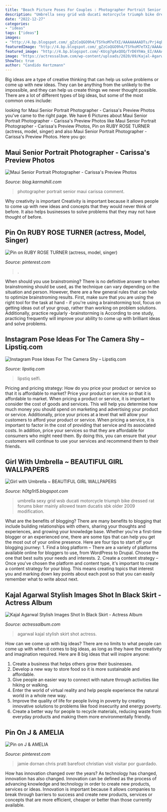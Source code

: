 ```yaml
---
title: "Beach Picture Poses For Couples : Photographer Portrait Senior Maui Carissa Comment"
description: "Umbrella sexy grid wsb ducati motorcycle triumph bike dressed rat forums biker mainly allowed team ducatis sbk older 2009 modification"
date: "2022-12-27"
categories:
- "ideas"
tags: ["ideas"]
images:
- "http://4.bp.blogspot.com/_gZzCoQGO9h4/TSYkoM7eTXI/AAAAAAAADTs/Prj4qbANtKM/s1600/Maui+Photographer+Maui+Senior+Portraits-14.jpg"
featuredImage: "http://4.bp.blogspot.com/_gZzCoQGO9h4/TSYkoM7eTXI/AAAAAAAADTs/Prj4qbANtKM/s1600/Maui+Photographer+Maui+Senior+Portraits-14.jpg"
featured_image: "http://4.bp.blogspot.com/-KUcg7gAxQOQ/TrD6YhWa_EI/AAAAAAAAATE/kJPSEumd_UU/s1600/umbrella+girls+dressed+in+white+with+a+little+open+seems+interesting.jpg"
image: "https://actressalbum.com/wp-content/uploads/2020/09/Kajal-Agarwal-Stylish-Images-Shot-In-Black-Skirt-2.jpg"
ShowToc: true
author: "Candido Kertzmann"
---
```



Big ideas are a type of creative thinking that can help us solve problems or come up with new ideas. They can be anything from the unlikely to the impossible, and they can help us create things we never thought possible. There are a lot of different types of big ideas, but some of the most common ones include: 

	

		
looking for Maui Senior Portrait Photographer - Carissa&#039;s Preview Photos you've came to the right page. We have 6 Pictures about Maui Senior Portrait Photographer - Carissa&#039;s Preview Photos like Maui Senior Portrait Photographer - Carissa&#039;s Preview Photos, Pin on RUBY ROSE TURNER (actress, model, singer) and also Maui Senior Portrait Photographer - Carissa&#039;s Preview Photos. Here you go:
		
    
## Maui Senior Portrait Photographer - Carissa&#039;s Preview Photos

<img loading=lazy src="http://4.bp.blogspot.com/_gZzCoQGO9h4/TSYkoM7eTXI/AAAAAAAADTs/Prj4qbANtKM/s1600/Maui+Photographer+Maui+Senior+Portraits-14.jpg" onerror="this.onerror=null;this.src='https://tse1.mm.bing.net/th?id=OIP.OvFSYjHrGqmCCO5Bbp4sYAHaLG&amp;pid=15.1';" alt="Maui Senior Portrait Photographer - Carissa&#039;s Preview Photos">

_Source: blog.karmahill.com_

>photographer portrait senior maui carissa comment. 

	

Why creativity is important
Creativity is important because it allows people to come up with new ideas and concepts that they would never think of before. It also helps businesses to solve problems that they may not have thought of before.

    
## Pin On RUBY ROSE TURNER (actress, Model, Singer)

<img loading=lazy src="https://i.pinimg.com/736x/b3/15/99/b31599c6bc6fbb6e1ef7d64dd81aa84c.jpg" onerror="this.onerror=null;this.src='https://tse3.mm.bing.net/th?id=OIP.1t-Sk_-q3sKLY5b5rZcAfwHaJ4&amp;pid=15.1';" alt="Pin on RUBY ROSE TURNER (actress, model, singer)">

_Source: pinterest.com_

>. 

	

When should you use brainstroming?
There is no definitive answer to when brainstroming should be used, as the technique can vary depending on the situation and person. However, there are a few general rules that can help to optimize brainstroming results. First, make sure that you are using the right tool for the task at hand - if you're using a brainstorming tool, focus on getting ideas out of your group, rather than working on problem solutions. Additionally, practice regularly -brainstorming is According to one study, practicing frequently will improve your ability to come up with brilliant ideas and solve problems.

    
## Instagram Pose Ideas For The Camera Shy – Lipstiq.com

<img loading=lazy src="https://lipstiq.com/wp-content/uploads/2021/03/1762b968aa5e8d194394ac8aecef6b7e.jpg" onerror="this.onerror=null;this.src='https://tse4.mm.bing.net/th?id=OIP.6bBwNYGbsS6LNPDo_GEgHQHaNK&amp;pid=15.1';" alt="Instagram Pose Ideas For The Camera Shy – Lipstiq.com">

_Source: lipstiq.com_

>lipstiq selfi. 

	

Pricing and pricing strategy: How do you price your product or service so that it is affordable to market?
Price your product or service so that it is affordable to market. When pricing a product or service, it is important to consider the cost of goods and services. This will help you determine how much money you should spend on marketing and advertising your product or service. Additionally, price your prices at a level that will allow your customers to afford your product or service. When pricing a service, it is important to factor in the cost of providing that service and its associated costs. In addition, price your services so that they are affordable for consumers who might need them. By doing this, you can ensure that your customers will continue to use your services and recommend them to their friends.

    
## Girl With Umbrella ~ BEAUTIFUL GIRL WALLPAPERS

<img loading=lazy src="http://4.bp.blogspot.com/-KUcg7gAxQOQ/TrD6YhWa_EI/AAAAAAAAATE/kJPSEumd_UU/s1600/umbrella+girls+dressed+in+white+with+a+little+open+seems+interesting.jpg" onerror="this.onerror=null;this.src='https://tse3.mm.bing.net/th?id=OIP.5S4dVIyUNFp_MknREPW37wHaLG&amp;pid=15.1';" alt="Girl with Umbrella ~ BEAUTIFUL GIRL WALLPAPERS">

_Source: h0tg1rl5.blogspot.com_

>umbrella sexy grid wsb ducati motorcycle triumph bike dressed rat forums biker mainly allowed team ducatis sbk older 2009 modification. 

	

What are the benefits of blogging?
There are many benefits to blogging that include building relationships with others, sharing your thoughts and experiences, and growing your knowledge base. Whether you're a first-time blogger or an experienced one, there are some tips that can help you get the most out of your online presence. Here are four tips to start off your blogging journey: 1. Find a blog platform – There are a variety of platforms available online for bloggers to use, from WordPress to Drupal. Choose the one that best suits your needs and interests. 2. Create a content strategy – Once you've chosen the platform and content type, it's important to create a content strategy for your blog. This means creating topics that interest you and marking down key points about each post so that you can easily remember what to write about next. 
    
## Kajal Agarwal Stylish Images Shot In Black Skirt - Actress Album

<img loading=lazy src="https://actressalbum.com/wp-content/uploads/2020/09/Kajal-Agarwal-Stylish-Images-Shot-In-Black-Skirt-2.jpg" onerror="this.onerror=null;this.src='https://tse4.mm.bing.net/th?id=OIP.eCUm834powoPGd_sFEb_6wHaJ9&amp;pid=15.1';" alt="Kajal Agarwal Stylish Images Shot In Black Skirt - Actress Album">

_Source: actressalbum.com_

>agarwal kajal stylish skirt shot actress. 

	

How can we come up with big ideas?
There are no limits to what people can come up with when it comes to big ideas, as long as they have the creativity and imagination required. Here are 8 big ideas that will inspire anyone:
1. Create a business that helps others grow their businesses. 
2. Develop a new way to store food so it is more sustainable and affordable. 
3. Give people an easier way to connect with nature through activities like hiking or walking. 
4. Enter the world of virtual reality and help people experience the natural world in a whole new way. 
5. Improve the quality of life for people living in poverty by creating innovative solutions to problems like food insecurity and energy poverty. 
6. Create a better way for people to recycle materials, reducing waste from everyday products and making them more environmentally friendly. 

    
## Pin On J &amp; AMELIA

<img loading=lazy src="https://i.pinimg.com/736x/8c/20/0f/8c200ffe713fe46173ace4a12b89be32.jpg" onerror="this.onerror=null;this.src='https://tse4.mm.bing.net/th?id=OIP.1bS5Xjzqwp2Ou4Ax_zWudAAAAA&amp;pid=15.1';" alt="Pin on J &amp; AMELIA">

_Source: pinterest.com_

>jamie dornan chris pratt barefoot christian visit visitar por guardado. 

	

How has innovation changed over the years?
As technology has changed, innovation has also changed. Innovation can be defined as the process of advancing knowledge and technology in order to create new products, services or ideas. Innovation is important because it allows companies to break through barriers to success and create new products, services or concepts that are more efficient, cheaper or better than those currently available.

